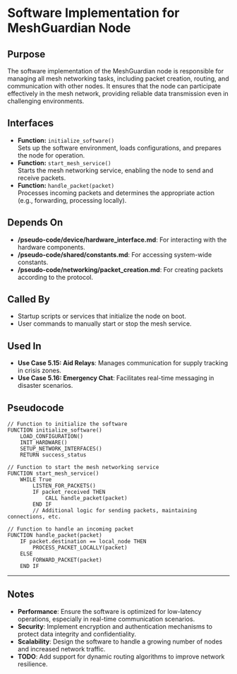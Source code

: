
# Software Implementation for MeshGuardian Node

## Purpose
The software implementation of the MeshGuardian node is responsible for managing all mesh networking tasks, including packet creation, routing, and communication with other nodes. It ensures that the node can participate effectively in the mesh network, providing reliable data transmission even in challenging environments.

## Interfaces
- **Function:** `initialize_software()`  
  Sets up the software environment, loads configurations, and prepares the node for operation.  
- **Function:** `start_mesh_service()`  
  Starts the mesh networking service, enabling the node to send and receive packets.  
- **Function:** `handle_packet(packet)`  
  Processes incoming packets and determines the appropriate action (e.g., forwarding, processing locally).  

## Depends On
- **/pseudo-code/device/hardware_interface.md**: For interacting with the hardware components.  
- **/pseudo-code/shared/constants.md**: For accessing system-wide constants.  
- **/pseudo-code/networking/packet_creation.md**: For creating packets according to the protocol.  

## Called By
- Startup scripts or services that initialize the node on boot.  
- User commands to manually start or stop the mesh service.  

## Used In
- **Use Case 5.15: Aid Relays**: Manages communication for supply tracking in crisis zones.  
- **Use Case 5.16: Emergency Chat**: Facilitates real-time messaging in disaster scenarios.  

## Pseudocode
```pseudocode
// Function to initialize the software
FUNCTION initialize_software()
    LOAD_CONFIGURATION()
    INIT_HARDWARE()
    SETUP_NETWORK_INTERFACES()
    RETURN success_status

// Function to start the mesh networking service
FUNCTION start_mesh_service()
    WHILE True
        LISTEN_FOR_PACKETS()
        IF packet_received THEN
            CALL handle_packet(packet)
        END IF
        // Additional logic for sending packets, maintaining connections, etc.

// Function to handle an incoming packet
FUNCTION handle_packet(packet)
    IF packet.destination == local_node THEN
        PROCESS_PACKET_LOCALLY(packet)
    ELSE
        FORWARD_PACKET(packet)
    END IF
```

---

## Notes
- **Performance**: Ensure the software is optimized for low-latency operations, especially in real-time communication scenarios.  
- **Security**: Implement encryption and authentication mechanisms to protect data integrity and confidentiality.  
- **Scalability**: Design the software to handle a growing number of nodes and increased network traffic.  
- **TODO**: Add support for dynamic routing algorithms to improve network resilience.  